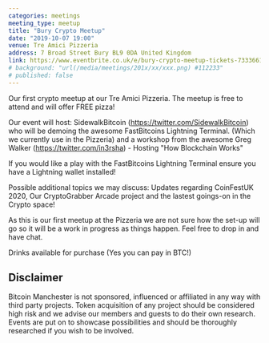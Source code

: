 ```yaml
---
categories: meetings
meeting_type: meetup
title: "Bury Crypto Meetup"
date: "2019-10-07 19:00"
venue: Tre Amici Pizzeria
address: 7 Broad Street Bury BL9 0DA United Kingdom
link: https://www.eventbrite.co.uk/e/bury-crypto-meetup-tickets-73336612783?utm_term=eventname_text
# background: "url(/media/meetings/201x/xx/xxx.png) #112233"
# published: false
---
```


Our first crypto meetup at our Tre Amici Pizzeria. The meetup is free to attend and will offer FREE pizza!

Our event will host: SidewalkBitcoin (https://twitter.com/SidewalkBitcoin) who will be demoing the awesome FastBitcoins Lightning Terminal. (Which we currently use in the Pizzeria) and a workshop from the awesome Greg Walker (https://twitter.com/in3rsha) - Hosting "How Blockchain Works"

If you would like a play with the FastBitcoins Lightning Terminal ensure you have a Lightning wallet installed!

Possible additional topics we may discuss: Updates regarding CoinFestUK 2020, Our CryptoGrabber Arcade project and the lastest goings-on in the Crypto space!

As this is our first meetup at the Pizzeria we are not sure how the set-up will go so it will be a work in progress as things happen. Feel free to drop in and have chat.

Drinks available for purchase (Yes you can pay in BTC!)

## Disclaimer

Bitcoin Manchester is not sponsored, influenced or affiliated in any way with third party projects. Token acquisition of any project should be considered high risk and we advise our members and guests to do their own research. Events are put on to showcase possibilities and should be thoroughly researched if you wish to be involved.
